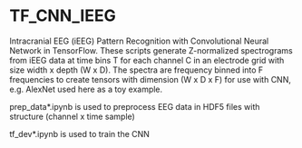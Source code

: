 # TF_CNN_IEEG
Intracranial EEG (iEEG) Pattern Recognition with Convolutional Neural Network in TensorFlow.
These scripts generate Z-normalized spectrograms from iEEG data at time bins T for each channel C in an electrode grid with size width x depth (W x D). 
The spectra are frequency binned into F frequencies to create tensors with dimension (W x D x F) for use with CNN, e.g. AlexNet used here as a toy example. 


prep_data*.ipynb is used to preprocess EEG data in HDF5 files with structure (channel x time sample)

tf_dev*.ipynb is used to train the CNN
